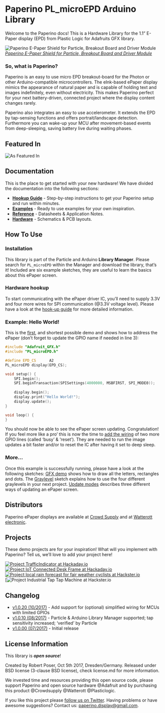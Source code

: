 Paperino PL_microEPD Arduino Library
===============================================================

Welcome to the Paperino docs! This is a Hardware Library for the 1.1” E-Paper display (EPD) from Plastic Logic for Adafruits GFX library. 


![Paperino E-Paper Shield for Particle, Breakout Board and Driver Module](https://user-images.githubusercontent.com/21104467/29744828-50b878b2-8aad-11e7-8448-8b2f45289c4c.png)  
[*Paperino E-Paper Shield for Particle, Breakout Board and Driver Module*](https://www.crowdsupply.com/robert-poser/paperino)

### So, what is Paperino?

Paperino is an easy to use micro EPD breakout-board for the Photon or other Arduino-compatible microcontrollers. The eInk-based ePaper display mimics the appearance of natural paper and is capable of holding text and images indefinitely, even without electricity. This makes Paperino perfect for your next battery-driven, connected project where the display content changes rarely.

Paperino also integrates an easy to use accelerometer. It extends the EPD by tap-sensing functions and offers portrait/landscape detection. Furthermore you can wake-up your MCU after movement-based events from deep-sleeping, saving battery live during waiting phases.


Featured In
-------------------
![As Featured In](https://user-images.githubusercontent.com/21104467/29744858-a7aaefba-8aad-11e7-8f06-d41a8eaac7fb.png)

Documentation
--------------
This is the place to get started with your new hardware! We have divided the documentation into the following sections:


* **[Hookup Guide](https://robpo.github.io/Paperino/)** - Step-by-step instructions to get your Paperino setup and run within minutes.
* **[Examples](https://robpo.github.io/Paperino/exampleHelloWorld/)** - Ready to use examples for your own inspiration.
* **[Reference](https://github.com/RobPo/Paperino/tree/gh-pages/datasheets)** - Datasheets & Application Notes.
* **[Hardware](https://github.com/RobPo/Paperino/tree/gh-pages/hardware)** - Schematics & PCB layouts.


How To Use
-------------------

### Installation

This library is part of the Particle and Arduino **Library Manager**. Please search for `PL_microEPD` within the Manager and download the library, that’s it! Included are six example sketches, they are useful to learn the basics about this ePaper screen.

### Hardware hookup

To start communicating with the ePaper driver IC, you’ll need to supply 3.3V and four more wires for SPI communication (@3.3V voltage level). Please have a look at the [hook-up guide](https://robpo.github.io/Paperino/) for more detailed information. 

### Example: Hello World!

This is the [first](https://robpo.github.io/Paperino/exampleHelloWorld/), and shortest possible demo and shows how to address the ePaper (don’t forget to update the GPIO name if needed in line 3):


```cpp
#include "Adafruit_GFX.h"
#include "PL_microEPD.h"

#define EPD_CS      A2
PL_microEPD display(EPD_CS);  

void setup() {  
    SPI.begin();                    
    SPI.beginTransaction(SPISettings(4000000, MSBFIRST, SPI_MODE0));
  
    display.begin();                
    display.print("Hello World!");
    display.update();               
}

void loop() {              
}
```

You should now be able to see the ePaper screen updating. Congratulation! If you feel more like a pro’ this is now the time to [add the wiring](https://robpo.github.io/Paperino/) of two more GPIO lines (called ‘busy’ & ‘reset’). They are needed to run the image updates a bit faster and/or to reset the IC after having it set to deep sleep.


### More…

Once this example is successfully running, please have a look at the following sketches: [GFX demo](https://robpo.github.io/Paperino/exampleGFXdemo/) shows how to draw all the letters, rectangles and dots. The [Graylevel](https://robpo.github.io/Paperino/example4GLs/) sketch explains how to use the four different graylevels in your next project. [Update modes](https://robpo.github.io/Paperino/exampleUpdateMode/) describes three different ways of updating an ePaper screen.

Distributors
-------------------
Paperino ePaper displays are available at [Crowd Supply](https://www.crowdsupply.com/robert-poser/paperino) and at [Watterott electronic](http://www.watterott.com/de/Paperino-A-micro-ePaper-with-accelerometer).

Projects
-------------------
These demo projects are for your inspiration! What will you implement with Paperino? Tell us, we’ll love to add your project here!


[![Project TrafficIndicator at Hackaday.io](https://user-images.githubusercontent.com/21104467/29744843-761172a8-8aad-11e7-8e60-a01fffbf1ea6.png)](https://hackaday.io/project/22002-trafficindicator-between-workhome-or-vice-versa) 
[![Project IoT Connected Desk Frame at Hackaday.io](https://user-images.githubusercontent.com/21104467/29744849-891f23a4-8aad-11e7-8b91-d1db8494546d.png)](https://hackaday.io/project/21638-iot-connected-picturedesk-frame) 
[![Project local rain forecast for fair weather cyclists at Hackster.io](https://user-images.githubusercontent.com/21104467/29744854-98f1e4b0-8aad-11e7-8356-7e5f55b207e4.png)](https://www.hackster.io/robert-poser/epaper-based-local-rain-forecast-for-fair-weather-cyclists-cb168c)  
[![Project Industrial Tap Tap Machine at Hackster.io](https://user-images.githubusercontent.com/21104467/32455931-232502bc-c324-11e7-889c-3bb081d23a78.png)

Changelog
-------------------
- [v1.0.20 (10/2017)](https://github.com/RobPo/Paperino/archive/v1.0.20.zip) - Add support for (optional) simplified wiring for MCUs with limited GPIOs
- [v1.0.10 (08/2017)](https://github.com/RobPo/Paperino/archive/v1.0.10.zip) -  Particle & Arduino Library Manager supported; tap sensitivity increased; ‘verified’ by Particle
- [v1.0.00 (07/2017)](https://github.com/RobPo/Paperino/archive/v1.0.06.zip) - Initial release


License Information
-------------------

This library is _**open source**_!

Created by Robert Poser, Oct 5th 2017, Dresden/Germany. Released under BSD license (3-clause BSD license), check license.md for more information.

We invested time and resources providing this open source code, please support Paperino and 
open source hardware @Adafruit and by purchasing this product @Crowdsupply @Watterott @Plasticlogic.

If you like this project please [follow us on Twitter](https://twitter.com/paperino_io).
Having problems or have awesome suggestions? Contact us: paperino.display@gmail.com.

